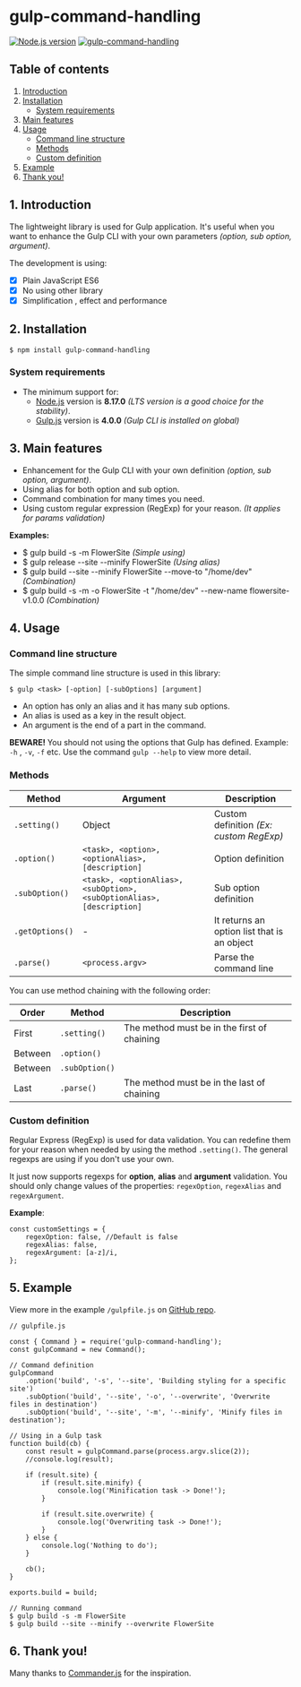 # gulp-command-handling
[![Node.js version](https://img.shields.io/node/v/gulp-command-handling.svg?style=flat)](https://nodejs.org) [![gulp-command-handling](https://img.shields.io/npm/v/gulp-command-handling.svg?style=flat&color=red)](https://www.npmjs.com/package/gulp-command-handling/)

## Table of contents

1. [Introduction](#1-introduction)
2. [Installation](#2-installation)
    - [System requirements](#system-requirements)
3. [Main features](#3-main-features)
4. [Usage](#4-usage)
    - [Command line structure](#command-line-structure)
    - [Methods](#methods)
    - [Custom definition](#custom-definition)
5. [Example](#5-example)
6. [Thank you!](#6-thank-you)

## 1. Introduction

The lightweight library is used for Gulp application. It's useful when you want to enhance the Gulp CLI with your own parameters _(option, sub option, argument)_.

The development is using:

- [x] Plain JavaScript ES6
- [x] No using other library
- [x] Simplification , effect and performance

## 2. Installation

`$ npm install gulp-command-handling`

### System requirements

-   The minimum support for:
    -   [Node.js](https://nodejs.org/) version is **8.17.0** _(LTS version is a good choice for the stability)_.
    -   [Gulp.js](https://gulpjs.com/) version is **4.0.0** _(Gulp CLI is installed on global)_

## 3. Main features

-   Enhancement for the Gulp CLI with your own definition _(option, sub option, argument)_.
-   Using alias for both option and sub option.
-   Command combination for many times you need.
-   Using custom regular expression (RegExp) for your reason. _(It applies for params validation)_

**Examples:**

- $ gulp build -s -m FlowerSite _(Simple using)_
- $ gulp release --site --minify FlowerSite _(Using alias)_
- $ gulp build --site --minify FlowerSite --move-to "/home/dev" _(Combination)_
- $ gulp build -s -m -o FlowerSite -t "/home/dev" --new-name flowersite-v1.0.0 _(Combination)_

## 4. Usage

### Command line structure

The simple command line structure is used in this library:

`$ gulp <task> [-option] [-subOptions] [argument]`

-   An option has only an alias and it has many sub options.
-   An alias is used as a key in the result object.
-   An argument is the end of a part in the command.

**BEWARE!** You should not using the options that Gulp has defined. Example: `-h` , `-v`, `-f` etc. Use the command `gulp --help` to view more detail.

### Methods

| Method | Argument | Description |
|---|---|---|
|`.setting()`|Object|Custom definition _(Ex: custom RegExp)_|
|`.option()`|`<task>, <option>, <optionAlias>, [description]`|Option definition|
|`.subOption()`|`<task>, <optionAlias>, <subOption>, <subOptionAlias>, [description]`|Sub option definition|
|`.getOptions()`|-|It returns an option list that is an object|
|`.parse()`|`<process.argv>`|Parse the command line|

You can use method chaining with the following order:

|Order|Method|Description|
|---|---|---|
|First|`.setting()`|The method must be in the first of chaining|
|Between|`.option()`||
|Between|`.subOption()`||
|Last|`.parse()`|The method must be in the last of chaining|

### Custom definition
Regular Express (RegExp) is used for data validation. You can redefine them for your reason when needed by using the method `.setting()`. The general regexps are using if you don't use your own.

It just now supports regexps for **option**, **alias** and **argument** validation. You should only change values of the properties: `regexOption`, `regexAlias` and `regexArgument`.

**Example**:

```
const customSettings = {
    regexOption: false, //Default is false
    regexAlias: false,
    regexArgument: [a-z]/i,
};
```

## 5. Example

View more in the example `/gulpfile.js` on [GitHub repo](https://github.com/nguyenkhois/gulp-command-handling).

```
// gulpfile.js

const { Command } = require('gulp-command-handling');
const gulpCommand = new Command();

// Command definition
gulpCommand
    .option('build', '-s', '--site', 'Building styling for a specific site')
    .subOption('build', '--site', '-o', '--overwrite', 'Overwrite files in destination')
    .subOption('build', '--site', '-m', '--minify', 'Minify files in destination');

// Using in a Gulp task
function build(cb) {
    const result = gulpCommand.parse(process.argv.slice(2));
    //console.log(result);

    if (result.site) {
        if (result.site.minify) {
            console.log('Minification task -> Done!');
        }

        if (result.site.overwrite) {
            console.log('Overwriting task -> Done!');
        }
    } else {
        console.log('Nothing to do');
    }

    cb();
}

exports.build = build;
```

```
// Running command
$ gulp build -s -m FlowerSite
$ gulp build --site --minify --overwrite FlowerSite
```

## 6. Thank you!
Many thanks to [Commander.js](https://github.com/tj/commander.js) for the inspiration.
